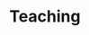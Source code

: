 ---
title: "Teaching"
permalink: /teaching/
layout: collection
collection: teaching
entries_layout: grid
classes: wide
sort_order: reverse
---